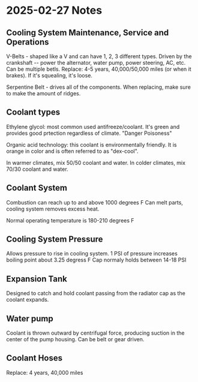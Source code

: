 # 2025-02-27 Notes

## Cooling System Maintenance, Service and Operations

V-Belts - shaped like a V and can have 1, 2, 3 different types. Driven by the crankshaft -- power the alternator, water pump, power steering, AC, etc.
Can be multiple betls.
Replace: 4-5 years, 40,000/50,000 miles (or when it brakes).
If it's squealing, it's loose.

Serpentine Belt - drives all of the components.
When replacing, make sure to make the amount of ridges.

## Coolant types
Ethylene glycol: most common used antifreeze/coolant. It's green and provides good prtection regardless of climate. "Danger Poisoness"

Organic acid technology: this coolant is environmentally friendly. It is orange in color and is often referred to as "dex-cool".

In warmer climates, mix 50/50 coolant and water. In colder climates, mix 70/30 coolant and water.

## Coolant System
Combustion can reach up to and above 1000 degrees F
Can melt parts, cooling system removes excess heat.

Normal operating temperature is 180-210 degrees F

## Cooling System Pressure

Allows pressure to rise in cooling system.
1 PSI of pressure increases boiling point about 3.25 degress F
Cap normaly holds between 14-18 PSI

## Expansion Tank
Designed to catch and hold coolant passing from the radiator cap as the coolant expands.

## Water pump
Coolant is thrown outward by centrifugal force, producing suction in the center of the pump housing.
Can be belt or gear driven.

## Coolant Hoses
Replace: 4 years, 40,000 miles
